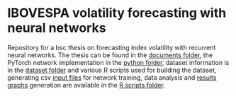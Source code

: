 # IBOVESPA volatility forecasting with neural networks

Repository for a bsc thesis on forecasting index volatility with recurrent neural networks.
The thesis can be found in the [documents folder](documents), the PyTorch network implementation 
in the [python folder](python), dataset information is in the [dataset folder](dataset) and various
R scripts used for building the dataset, generating csv [input files](input_files) for network training, 
data analysis and [results graphs](graphs) generation are available in the [R scripts folder](R_scripts).